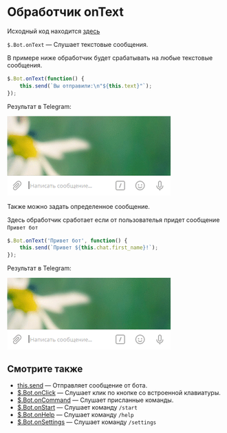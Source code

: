 # Обработчик onText

Исходный код находится 
[здесь](https://github.com/classtype/app.init/tree/master/examples/bot.onText)

`$.Bot.onText` — Слушает текстовые сообщения.

В примере ниже обработчик будет срабатывать на любые текстовые сообщения.

```js
$.Bot.onText(function() {
    this.send(`Вы отправили:\n"${this.text}"`);
});
```

Результат в Telegram:

<span class="img">![](./img/bot.onText1.gif)</span>



Также можно задать определенное сообщение.

Здесь обработчик сработает если от пользователья придет сообщение `Привет бот`

```js
$.Bot.onText('Привет бот', function() {
    this.send(`Привет ${this.chat.first_name}!`);
});
```

Результат в Telegram:

<span class="img">![](./img/bot.onText2.gif)</span>



## Смотрите также

- [this.send](./bot.this.send.md) — Отправляет сообщение от бота.
- [$.Bot.onClick](./bot.onClick.md) — Слушает клик по кнопке со встроенной клавиатуры.
- [$.Bot.onCommand](./bot.onCommand.md) — Слушает присланные команды.
- [$.Bot.onStart](./bot.onStart.md) — Слушает команду `/start`
- [$.Bot.onHelp](./bot.onHelp.md) — Слушает команду `/help`
- [$.Bot.onSettings](./bot.onSettings.md) — Слушает команду `/settings`
